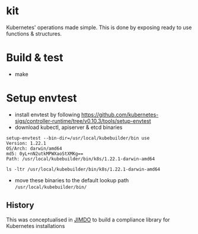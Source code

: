 # kit
Kubernetes' operations made simple. This is done by exposing ready to use functions & structures.

# Build & test
- make

# Setup envtest
- install envtest by following https://github.com/kubernetes-sigs/controller-runtime/tree/v0.10.3/tools/setup-envtest
- download kubectl, apiserver & etcd binaries
```shell
setup-envtest --bin-dir=/usr/local/kubebuilder/bin use
Version: 1.22.1
OS/Arch: darwin/amd64
md5: 0yL+nN2utkMPWXaoStXMKg==
Path: /usr/local/kubebuilder/bin/k8s/1.22.1-darwin-amd64

ls -ltr /usr/local/kubebuilder/bin/k8s/1.22.1-darwin-amd64
```
- move these binaries to the default lookup path `/usr/local/kubebuilder/bin/`

## History
This was conceptualised in [JIMDO](https://www.jimdo.com/) to build a compliance library for Kubernetes installations   